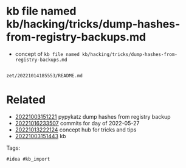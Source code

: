 # kb file named kb/hacking/tricks/dump-hashes-from-registry-backups.md

- concept of `kb file named kb/hacking/tricks/dump-hashes-from-registry-backups.md`

```
```

` zet/20221014185553/README.md `

# Related

- [20221003151221](/zet/20221003151221/README.md) pypykatz dump hashes from registry backup
- [20221016233507](/zet/20221016233507/README.md) commits for day of 2022-05-27
- [20221013222124](/zet/20221013222124/README.md) concept hub for tricks and tips
- [20221003151443](/zet/20221003151443/README.md) kb

Tags:

    #idea #kb_import
